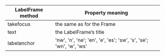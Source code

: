 
| LabelFrame method | Property meaning                                                    | 
|-------------------|---------------------------------------------------------------------|
| takefocus         | the same as for the Frame                                           | 
| text              | the LabelFrame’s title                                              | 
| labelanchor       | 'nw', 'n', 'ne'; 'en', 'e', 'es'; 'sw', 's', 'se'; 'wn', 'w', 'ws'  |
